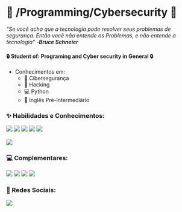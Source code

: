 # 👾 /Programming/Cybersecurity  👾 
 <i>"Se você acha que a tecnologia pode resolver seus problemas de segurança. Então você não entende os Problemas, e não entende a tecnologia" 
 -<b>Bruce Schneier</b></i>
#### 🔒 Student of: Programing and Cyber security in General 🔒
* Conhecimentos em:      
  - 🔐 Cibersegurança 
  - 💉 Hacking
  - 💻 Python
  - 📕 Inglês Pré-Intermediário
### ✨ Habilidades e Conhecimentos:
<div>
  <img src="https://img.shields.io/badge/Python-3776AB?style=for-the-badge&logo=python&logoColor=white"> <img src="https://img.shields.io/badge/HTML5-E34F26?style=for-the-badge&logo=html5&logoColor=white"> <img src="https://img.shields.io/badge/CSS3-1572B6?style=for-the-badge&logo=css3&logoColor=white"> <img src="https://img.shields.io/badge/JavaScript-323330?style=for-the-badge&logo=javascript&logoColor=F7DF1E"> <img src="https://img.shields.io/badge/Dart-0175C2?style=for-the-badge&logo=dart&logoColor=white">
</div>
<br>
<div>
<img src="https://github-readme-stats.vercel.app/api?username=RenanSoaresSouza&theme=blue-green">
</div>

### 💻 Complementares:
<div>
  <img src="https://img.shields.io/badge/GNU%20Bash-4EAA25?style=for-the-badge&logo=GNU%20Bash&logoColor=white">
  <img src="https://img.shields.io/badge/windows%20terminal-4D4D4D?style=for-the-badge&logo=windows%20terminal&logoColor=white">
  <img src="https://img.shields.io/badge/Kali_Linux-557C94?style=for-the-badge&logo=kali-linux&logoColor=white"> <img src="https://img.shields.io/badge/Windows-0078D6?style=for-the-badge&logo=windows&logoColor=white">
</div>

### 📱 Redes Sociais:
<a href="https://www.linkedin.com/in/renan-soares-257475251/"><img src="https://img.shields.io/badge/LinkedIn-0077B5?style=for-the-badge&logo=linkedin&logoColor=white"></a>
